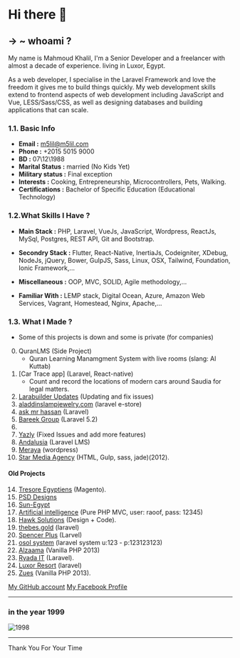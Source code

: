 # Hi there 👋

## → ~ whoami ?

My name is Mahmoud Khalil, I'm a Senior Developer and a freelancer with almost a decade of experience. living in Luxor, Egypt.

As a web developer, I specialise in the Laravel Framework and love the freedom it gives me to build things quickly. My web development skills extend to frontend aspects of web development including JavaScript and Vue, LESS/Sass/CSS, as well as designing databases and building applications that can scale.

### 1.1. **Basic Info**
> 
* **Email :** m5lil@m5lil.com
* **Phone :** +2015 5015 9000
* **BD :** 07\12\1988
* **Marital Status :** married (No Kids Yet)
* **Military status :** Final exception
* **Interests :** Cooking, Entrepreneurship, Microcontrollers, Pets, Walking.
* **Certifications :** Bachelor of Specific Education (Educational Technology)


### 1.2.**What Skills I Have ?**
> 
* **Main Stack :** PHP, Laravel, VueJs, JavaScript, Wordpress, ReactJs, MySql, Postgres, REST API, Git and Bootstrap. 

> 
* **Secondry Stack :** Flutter, React-Native, InertiaJs, Codeigniter, XDebug, NodeJs, jQuery, Bower, GulpJS, Sass, Linux, OSX, Tailwind, Foundation, Ionic Framework,... 

> 
* **Miscellaneous :** OOP, MVC, SOLID, Agile methodology,...

> 
* **Familiar With :** LEMP stack, Digital Ocean, Azure, Amazon Web Services, Vagrant, Homestead, Nginx, Apache,...



### 1.3. **What I Made ?**
> 
- Some of this projects is down and some is private (for companies)
0. QuranLMS  (Side Project)
   - Quran Learning Manamgment System with live rooms (slang: Al Kuttab)
1. [Car Trace app] (Laravel, React-native)
   - Count and record the locations of modern cars around Saudia for legal matters.
2. [Larabuilder Updates](https://codecanyon.net/item/larabuilder-dragdrop-site-builder-and-cms/25279120) (Updating and fix issues)
3. [aladdinslampjewelry.com](https://www.aladdinslampjewelry.com/) (laravel e-store)
4. [ask mr hassan](http://askmrhassan.com) (Laravel)
5. [Bareek Group](http://bareek-group.com/) (Laravel 5.2)
6. 
7. [Yazly](http://yazly.xyz/) (Fixed Issues and add more features)
8. [Andalusia](http://www.andalusia2030.com/) (Laravel LMS)
9. [Meraya](http://merayaco.com/main) (wordpress)
11. [Star Media Agency](http://starmedia.agency/) (HTML, Gulp, sass, jade)(2012).

#### Old Projects
14. [Tresore Egyptiens](http://tresorsegyptiens.com/) (Magento).
15. [PSD Designs](https://1drv.ms/f/s!AkDtr0kphjFEjiUO5vkur1oN-awF)
16. [Sun-Egypt](http://sun-egypt.com)
17. [Artificial intelligence](http://67.23.254.7/~airaoof/) (Pure PHP MVC, user: raoof, pass: 12345)
18. [Hawk Solutions](http://hawksolutions.be) (Design + Code).
19. [thebes.gold](http://thebes.gold) (laravel)
20. [Spencer Plus](http://spencerplus.com/) (Larvel)
21. [osol system](http://jenavatech.com/) (laravel system u:123 - p:123123123)
22. [Alzaama](http://alzama.com/) (Vanilla PHP 2013)
23. [Ryada IT](http://ryada4it.com/) (Laravel).
24. [Luxor Resort](http://www.luxor-resort.com/) (laravel)
25. [Zues](http://zeusuniversity.us/) (Vanilla PHP 2013). 



[My GitHub account](https://github.com/m5lil)
[My Facebook Profile](https://fb.me/m5leel)

------
### in the year 1999

![1998](https://github.com/m5lil/m5lil/blob/main/me.jpg?raw=true "in 1998")

---

<!-- - 🔭 I’m currently working on Shubbek Lubbek (Saas) for Online Stores
- 🌱 I’m currently learning Business Model Innovation from TU Delft University and Mobile Web Specialist from google
- 🤔 I’m looking for help with My Side Project (Prescriptions Mobile App for Lazy Doctors)
 -->
Thank You For Your Time

<!--
**m5lil/m5lil** is a ✨ _special_ ✨ repository because its `README.md` (this file) appears on your GitHub profile.

Here are some ideas to get you started:

- 🔭 I’m currently working on ...
- 🌱 I’m currently learning MongoDB, PHPUnit,
- 👯 I’m looking to collaborate on ...
- 🤔 I’m looking for help with ...
- 💬 Ask me about ...
- 📫 How to reach me: ...
- 😄 Pronouns: ...
- ⚡ Fun fact: ...
-->

